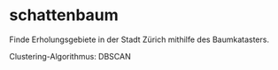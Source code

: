 # schattenbaum
Finde Erholungsgebiete in der Stadt Zürich mithilfe des Baumkatasters.

Clustering-Algorithmus: DBSCAN
